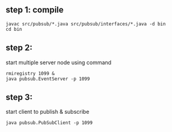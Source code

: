 ## step 1: compile
```
javac src/pubsub/*.java src/pubsub/interfaces/*.java -d bin
cd bin
```

## step 2:
start multiple server node using command
```
rmiregistry 1099 &
java pubsub.EventServer -p 1099
```

## step 3:

start client to publish & subscribe 
```
java pubsub.PubSubClient -p 1099
```